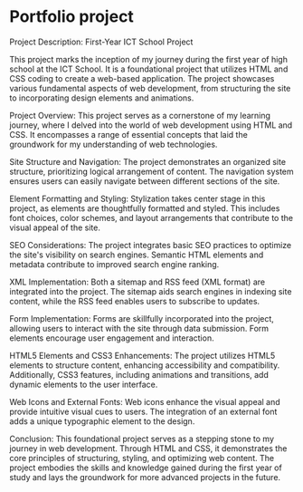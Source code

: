 # Portfolio project
Project Description: First-Year ICT School Project

This project marks the inception of my journey during the first year of high school at the ICT School. It is a foundational project that utilizes HTML and CSS coding to create a web-based application. The project showcases various fundamental aspects of web development, from structuring the site to incorporating design elements and animations.

Project Overview: This project serves as a cornerstone of my learning journey, where I delved into the world of web development using HTML and CSS. It encompasses a range of essential concepts that laid the groundwork for my understanding of web technologies.

Site Structure and Navigation: The project demonstrates an organized site structure, prioritizing logical arrangement of content. The navigation system ensures users can easily navigate between different sections of the site.

Element Formatting and Styling: Stylization takes center stage in this project, as elements are thoughtfully formatted and styled. This includes font choices, color schemes, and layout arrangements that contribute to the visual appeal of the site.

SEO Considerations: The project integrates basic SEO practices to optimize the site's visibility on search engines. Semantic HTML elements and metadata contribute to improved search engine ranking.

XML Implementation: Both a sitemap and RSS feed (XML format) are integrated into the project. The sitemap aids search engines in indexing site content, while the RSS feed enables users to subscribe to updates.

Form Implementation: Forms are skillfully incorporated into the project, allowing users to interact with the site through data submission. Form elements encourage user engagement and interaction.

HTML5 Elements and CSS3 Enhancements: The project utilizes HTML5 elements to structure content, enhancing accessibility and compatibility. Additionally, CSS3 features, including animations and transitions, add dynamic elements to the user interface.

Web Icons and External Fonts: Web icons enhance the visual appeal and provide intuitive visual cues to users. The integration of an external font adds a unique typographic element to the design.

Conclusion: This foundational project serves as a stepping stone to my journey in web development. Through HTML and CSS, it demonstrates the core principles of structuring, styling, and optimizing web content. The project embodies the skills and knowledge gained during the first year of study and lays the groundwork for more advanced projects in the future.
